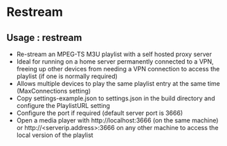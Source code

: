 # Restream
## Usage : restream

- Re-stream an MPEG-TS M3U playlist with a self hosted proxy server
- Ideal for running on a home server permanently connected to a VPN, freeing up other devices from needing a VPN connection to access the playlist (if one is normally required)
- Allows multiple devices to play the same playlist entry at the same time (MaxConnections setting)
- Copy settings-example.json to settings.json in the build directory and configure the PlaylistURL setting
- Configure the port if required (default server port is 3666)
- Open a media player with http://localhost:3666 (on the same machine) or http://<serverip.address>:3666 on any other machine to access the local version of the playlist